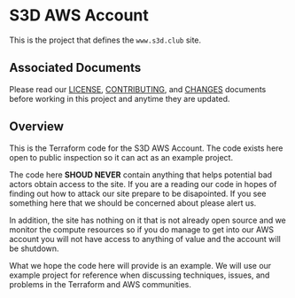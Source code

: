 # S3D AWS Account
This is the project that defines the `www.s3d.club` site.

## Associated Documents
Please read our [LICENSE][lice], [CONTRIBUTING][cont], and [CHANGES][chge]
documents before working in this project and anytime they are updated.

## Overview
This is the Terraform code for the S3D AWS Account. The code exists here open
to public inspection so it can act as an example project.

The code here **SHOUD NEVER** contain anything that helps potential bad actors
obtain access to the site. If you are a reading our code in hopes of finding
out how to attack our site prepare to be disapointed. If you see something here
that we should be concerned about please alert us.

In addition, the site has nothing on it that is not already open source and we
monitor the compute resources so if you do manage to get into our AWS account
you will not have access to anything of value and the account will be shutdown.

What we hope the code here will provide is an example. We will use our example
project for reference when discussing techniques, issues, and problems in the
Terraform and AWS communities.

[chge]: ./CHANGES.md
[cont]: ./CONTRIBUTING.md
[lice]: ./LICENSE.md
